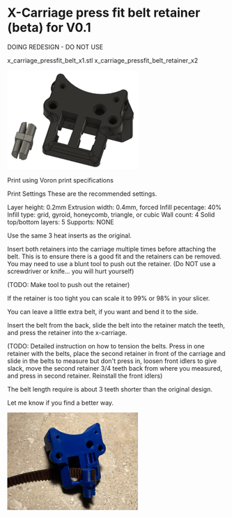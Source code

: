 # X-Carriage press fit belt retainer (beta) for V0.1

DOING REDESIGN - DO NOT USE 

x_carriage_pressfit_belt_x1.stl
x_carriage_pressfit_belt_retainer_x2

<img src="Images/CAD.png" width=300>

Print using Voron print specifications

Print Settings
These are the recommended settings.

Layer height: 0.2mm
Extrusion width: 0.4mm, forced
Infill pecentage: 40%
Infill type: grid, gyroid, honeycomb, triangle, or cubic
Wall count: 4
Solid top/bottom layers: 5
Supports: NONE

Use the same 3 heat inserts as the original.

Insert both retainers into the carriage multiple times before attaching the belt.  This is to ensure there is a good fit and the retainers can be removed.  You may need to use a blunt tool to push out the retainer. (Do NOT use a screwdriver or knife... you will hurt yourself)

(TODO: Make tool to push out the retainer)

If the retainer is too tight you can scale it to 99% or 98% in your slicer.

You can leave a little extra belt, if you want and bend it to the side.

Insert the belt from the back, slide the belt into the retainer match the teeth, and press the retainer into the x-carriage.

(TODO: Detailed instruction on how to tension the belts.  Press in one retainer with the belts, place the second retainer in front of the carriage and slide in the belts to measure but don't press in, loosen front idlers to give slack, move the second retainer 3/4 teeth back from where you measured, and press in second retainer.  Reinstall the front idlers)

The belt length require is about 3 teeth shorter than the original design.

Let me know if you find a better way.

<img src="Images/Photo.png" width=300>
